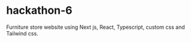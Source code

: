 # hackathon-6
Furniture store website using Next js, React, Typescript, custom css and Tailwind css.
